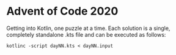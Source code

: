 # Advent of Code 2020

Getting into Kotlin, one puzzle at a time. Each solution is a single, completely standalone .kts file and can be executed as follows:

```
kotlinc -script dayNN.kts < dayNN.input
```
